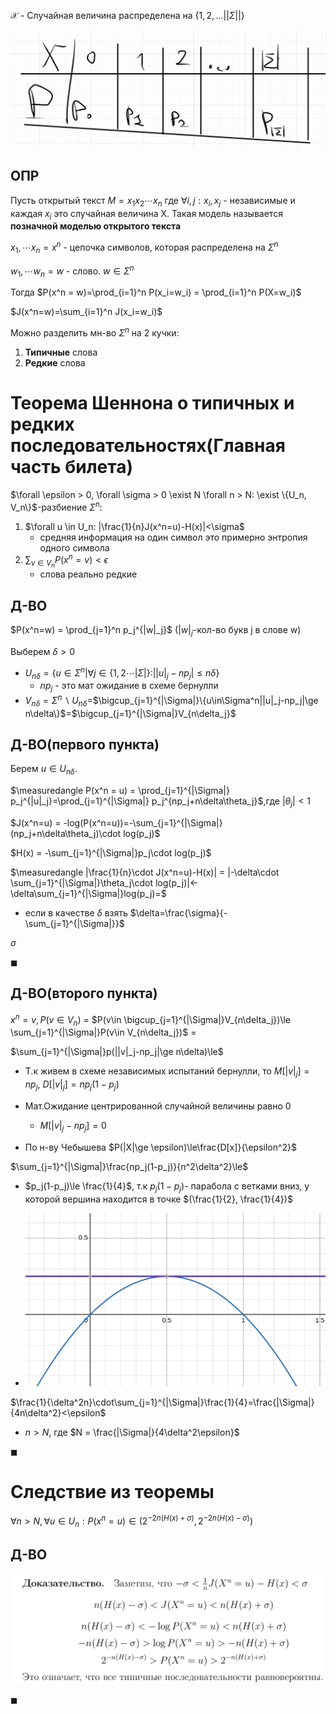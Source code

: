 $\mathcal{X}$ - Случайная величина распределена на $\{1,2,...||\Sigma||\}$

![alt text](image.png)


## ОПР
Пусть открытый текст $M = x_1 x_2 \cdots x_n$ где $\forall i, j: x_i, x_j$ - независимые и каждая $x_i$ это случайная величина X. Такая модель называется **позначной моделью открытого текста**

$x_1, \cdots x_n = x^n$ - цепочка символов, которая распределена на $\Sigma ^ n$

$w_1, \cdots w_n = w$ - слово.  $w \in \Sigma ^ n$

Тогда $P(x^n = w)=\prod_{i=1}^n P(x_i=w_i) = \prod_{i=1}^n P(X=w_i)$

$J(x^n=w)=\sum_{i=1}^n J(x_i=w_i)$

Можно разделить мн-во $\Sigma^n$ на 2 кучки:
1. **Типичные** слова
2. **Редкие** слова

# Теорема Шеннона о типичных и редких последовательностях(Главная часть билета)

$\forall \epsilon > 0, \forall \sigma > 0 \exist N \forall n > N: \exist \{U_n, V_n\}$-разбиение $\Sigma^n$:

1. $\forall u \in U_n: |\frac{1}{n}J(x^n=u)-H(x)|<\sigma$
    * средняя информация на один символ это примерно энтропия одного символа
2. $\sum_{v\in V_n}P(x^n = v) < \epsilon$
   * слова реально редкие 

## Д-ВО
$P(x^n=w) = \prod_{j=1}^n p_j^{|w|_j}$ ($|w|_j$-кол-во букв j в слове w)

Выберем $\delta > 0$
* $U_{n\delta} = \{u\in \Sigma^n | \forall j \in\{1,2 \cdots |\Sigma|\}:||u|_j-np_j|\le n\delta \}$
  * $np_j$ - это мат ожидание в схеме бернулли
* $V_{n\delta} = \Sigma^n \backslash U_{n\delta}$=$\bigcup_{j=1}^{|\Sigma|}\{u\in\Sigma^n||u|_j-np_j|\ge n\delta\}$=$\bigcup_{j=1}^{|\Sigma|}V_{n\delta_j}$

## Д-ВО(первого пункта)
Берем $u\in U_{n\delta}$. 

$\measuredangle P(x^n = u) = \prod_{j=1}^{|\Sigma|} p_j^{|u|_j}=\prod_{j=1}^{|\Sigma|} p_j^{np_j+n\delta\theta_j}$,где $|\theta_j| < 1$

$J(x^n=u) = -log(P(x^n=u))=-\sum_{j=1}^{|\Sigma|}(np_j+n\delta\theta_j)\cdot log(p_j)$

$H(x) = -\sum_{j=1}^{|\Sigma|}p_j\cdot log(p_j)$

$\measuredangle |\frac{1}{n}\cdot J(x^n=u)-H(x)| = |-\delta\cdot \sum_{j=1}^{|\Sigma|}\theta_j\cdot log(p_j)|<-\delta\sum_{j=1}^{|\Sigma|}log(p_j)=$
* если в качестве $\delta$ взять $\delta=\frac{\sigma}{-\sum_{j=1}^{|\Sigma|}}$

$\sigma$

$\blacksquare$

## Д-ВО(второго пункта)

$x^n = v, P(v \in V_n)$ = $P(v\in \bigcup_{j=1}^{|\Sigma|}V_{n\delta_j})\le \sum_{j=1}^{|\Sigma|}P(v\in V_{n\delta_j})$ =

$\sum_{j=1}^{|\Sigma|}p(||v|_j-np_j|\ge n\delta)\le$
* Т.к живем в схеме независимых испытаний бернулли, то $M[|v|_j]=np_j$, $D[|v|_j]=np_j(1-p_j)$
* Мат.Ожидание центрированной случайной величины равно 0
  * $M[|v|_j-np_j]=0$

* По н-ву Чебышева $P(|X|\ge \epsilon)\le\frac{D[x]}{\epsilon^2}$

$\sum_{j=1}^{|\Sigma|}\frac{np_j(1-p_j)}{n^2\delta^2}\le$

* $p_j(1-p_j)\le \frac{1}{4}$, т.к $p_j(1-p_j)$- парабола с ветками вниз, у которой вершина находится в точке $(\frac{1}{2}, \frac{1}{4})$

* ![alt text](image-1.png)

$\frac{1}{\delta^2n}\cdot\sum_{j=1}^{|\Sigma|}\frac{1}{4}=\frac{|\Sigma|}{4n\delta^2}<\epsilon$ 

* $n > N$, где $N = \frac{|\Sigma|}{4\delta^2\epsilon}$ 

$\blacksquare$

# Следствие из теоремы
$\forall n > N, \forall u \in U_n: P(x^n=u)\in (2^{-2n(H(x)+\sigma)}, 2^{-2n(H(x)-\sigma)})$

## Д-ВО

![alt text](image-2.png)

$\blacksquare$
